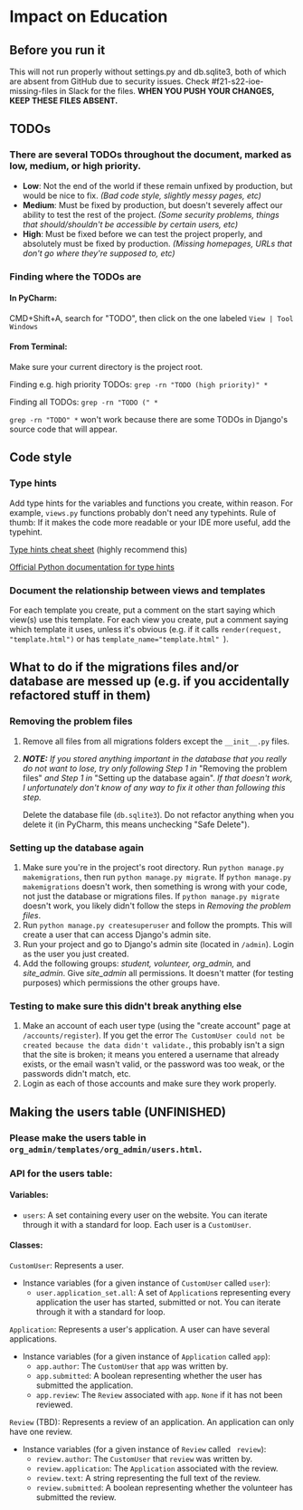 # Impact on Education

## Before you run it

This will not run properly without settings.py and db.sqlite3, both of which are absent from GitHub due to security issues. Check #f21-s22-ioe-missing-files in Slack for the files. **WHEN YOU PUSH YOUR CHANGES, KEEP THESE FILES ABSENT.**
## TODOs
### There are several TODOs throughout the document, marked as low, medium, or high priority.

- **Low**: Not the end of the world if these remain unfixed by production, but would be nice to fix. 
*(Bad code style, slightly messy pages, etc)*
- **Medium**: Must be fixed by production, but doesn't severely affect our ability to test the rest of the project.
*(Some security problems, things that should/shouldn't be accessible by certain users, etc)*
- **High**: Must be fixed before we can test the project properly, and absolutely must be fixed by production.
*(Missing homepages, URLs that don't go where they're supposed to, etc)*

### Finding where the TODOs are
#### In PyCharm: 
CMD+Shift+A, search for "TODO", then click on the one labeled `View | Tool Windows`
#### From Terminal:
Make sure your current directory is the project root.

Finding e.g. high priority TODOs:
`grep -rn "TODO (high priority)" *`

Finding all TODOs: `grep -rn "TODO (" *`

`grep -rn "TODO" *` won't work because there are some TODOs in Django's source code that will appear.

## Code style

### Type hints
Add type hints for the variables and functions you create, within reason. 
For example, `views.py` functions probably don't need any typehints. Rule of thumb:
If it makes the code more readable or your IDE more useful, add the typehint.

[Type hints cheat sheet](https://mypy.readthedocs.io/en/stable/cheat_sheet_py3.html) (highly recommend this)

[Official Python documentation for type hints](https://docs.python.org/3/library/typing.html)


### Document the relationship between views and templates
For each template you create, put a comment on the start saying which view(s) use this template. 
For each view you create, put a comment saying which template it uses, unless it's obvious 
(e.g. if it calls `render(request, "template.html")` or has `template_name="template.html" `). 




## What to do if the migrations files and/or database are messed up (e.g. if you accidentally refactored stuff in them)

### Removing the problem files

1. Remove all files from all migrations folders except the `__init__.py` files.

2. ***NOTE:** If you stored anything important in the database that you really do not want to lose, try only following Step 1 in* "Removing the problem files" *and Step 1 in* "Setting up the database again". *If that doesn't work, I unfortunately don't know of any way to fix it other than following this step.*

   Delete the database file (`db.sqlite3`). Do not refactor anything when you delete it (in PyCharm, this means unchecking "Safe Delete").

### Setting up the database again

1. Make sure you're in the project's root directory. Run `python manage.py makemigrations`, then run `python manage.py migrate`. If `python manage.py makemigrations` doesn't work, then something is wrong with your code, not just the database or migrations files. If `python manage.py migrate` doesn't work, you likely didn't follow the steps in *Removing the problem files*.
2. Run `python manage.py createsuperuser` and follow the prompts. This will create a user that can access Django's admin site.
3. Run your project and go to Django's admin site (located in `/admin`). Login as the user you just created.
4. Add the following groups: *student, volunteer, org_admin,* and *site_admin*. Give *site_admin* all permissions. It doesn't matter (for testing purposes) which permissions the other groups have.

### Testing to make sure this didn't break anything else

1. Make an account of each user type (using the "create account" page at `/accounts/register`). If you get the error `The CustomUser could not be created because the data didn't validate.`, this probably isn't a sign that the site is broken; it means you entered a username that already exists, or the email wasn't valid, or the password was too weak, or the passwords didn't match, etc.
2. Login as each of those accounts and make sure they work properly. 


## Making the users table (UNFINISHED)
### Please make the users table in `org_admin/templates/org_admin/users.html`.

### API for the users table:
#### Variables:
- `users`: A set containing every user on the website. You can iterate through it with a standard for loop. Each user is a `CustomUser`.

#### Classes:

`CustomUser`: Represents a user.

- Instance variables (for a given instance of `CustomUser` called `user`):
  - `user.application_set.all`: A set of `Application`s representing every application the user has started, submitted or not. You can iterate through it with a standard for loop.

`Application`: Represents a user's application. A user can have several applications.
- Instance variables (for a given instance of `Application` called `app`):
  - `app.author`: The `CustomUser` that `app` was written by.
  - `app.submitted`: A boolean representing whether the user has submitted the application.
  - `app.review`: The `Review` associated with `app`. `None` if it has not been reviewed.

`Review` (TBD): Represents a review of an application. An application can only have one review.
- Instance variables (for a given instance of `Review` called ` review`):
  - `review.author`: The `CustomUser` that `review` was written by.
  - `review.application`: The `Application` associated with the review.
  - `review.text`: A string representing the full text of the review.
  - `review.submitted`: A boolean representing whether the volunteer has submitted the review.
